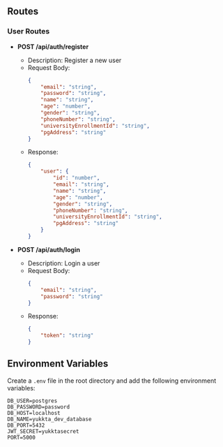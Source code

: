## Routes

### User Routes

- **POST /api/auth/register**
    - Description: Register a new user
    - Request Body: 
        ```json
        {
            "email": "string",
            "password": "string",
            "name": "string",
            "age": "number",
            "gender": "string",
            "phoneNumber": "string",
            "universityEnrollmentId": "string",
            "pgAddress": "string"
        }
        ```
    - Response: 
        ```json
        {
            "user": {
                "id": "number",
                "email": "string",
                "name": "string",
                "age": "number",
                "gender": "string",
                "phoneNumber": "string",
                "universityEnrollmentId": "string",
                "pgAddress": "string"
            }
        }
        ```

- **POST /api/auth/login**
    - Description: Login a user
    - Request Body: 
        ```json
        {
            "email": "string",
            "password": "string"
        }
        ```
    - Response: 
        ```json
        {
            "token": "string"
        }
        ```

## Environment Variables

Create a `.env` file in the root directory and add the following environment variables:

```
DB_USER=postgres
DB_PASSWORD=password
DB_HOST=localhost
DB_NAME=yukkta_dev_database
DB_PORT=5432
JWT_SECRET=yukktasecret
PORT=5000
```
